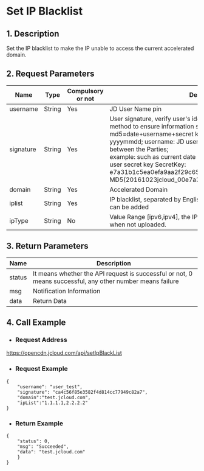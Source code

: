 # **Set IP Blacklist**

## **1. Description**

Set the IP blacklist to make the IP unable to access the current accelerated domain.

## **2. Request Parameters**

| **Name**   | **Type** | **Compulsory or not** | **Description**                                                     |
| ---------- | -------- | ------------ | ------------------------------------------------------------ |
| username   | String   | Yes           | JD User Name pin                                                |
| signature  | String   | Yes           | User signature, verify user's identity information through md5 method to ensure information security. </br>md5=date+username+secret key SecretKey; date: format is yyyymmdd; username: JD user name pin; secret key: agreed between the Parties; </br>example: such as current date 2016-10-23, user pin: jcloud_00, user secret key SecretKey: e7a31b1c5ea0efa9aa2f29c6559f7d61, then the signature is MD5(20161023jcloud_00e7a31b1c5ea0efa9aa2f29c6559f7d61)|
| domain     | String   | Yes           | Accelerated Domain|
|iplist | String   | Yes           |IP blacklist, separated by English comma, up to 50 unrepeated ips can be added |
| ipType     | String   | No           | Value Range [ipv6,ipv4], the IP Type is not distinguished by default when not uploaded.  |

## **3. Return Parameters**

| **Name**   | **Description** | 
| ---------- | -------- |
| status  | It means whether the API request is successful or not, 0 means successful, any other number means failure  | 
| msg  | Notification Information | 
| data | Return Data| 

## **4. Call Example**

- ### **Request Address**

https://opencdn.jcloud.com/api/setIpBlackList

- ### **Request Example**

```
{
    "username": "user_test",
    "signature": "ca4c56f85e3582f4d814cc77949c82a7",
    "domain":"test.jcloud.com",
    "ipList":"1.1.1.1,2.2.2.2"
}
```

- ### **Return Example**

```
{
    "status": 0,
    "msg": "Succeeded",
    "data": "test.jcloud.com"
    }
}
```
